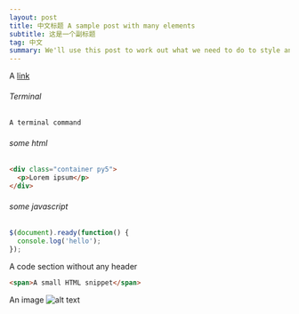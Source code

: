 ```yaml
---
layout: post
title: 中文标题 A sample post with many elements
subtitle: 这是一个副标题
tag: 中文
summary: We'll use this post to work out what we need to do to style an individual posts... let's get going!
---
```


A [link](https://goplusgo.me)

###### Terminal
```bash
A terminal command
```

###### some html
```html
<div class="container py5">
  <p>Lorem ipsum</p>
</div>
```

###### some javascript
```javascript
$(document).ready(function() {
  console.log('hello');
});
```

A code section without any header
```html
<span>A small HTML snippet</span>
```

An image
![alt text](https://jekyllrb.com/img/logo-2x.png)
